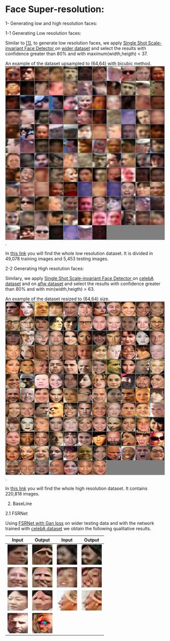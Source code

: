 # Face Super-resolution:

1- Generating low and high resolution faces:

1-1 Generating Low resolution faces:

Similar to [[1]](https://www.adrianbulat.com/downloads/ECCV18/image-super-resolution.pdf), 
to generate low resolution faces, we apply  [Single Shot Scale-invariant Face Detector
](https://arxiv.org/pdf/1708.05237.pdf) on [wider dataset](http://shuoyang1213.me/WIDERFACE/
) and select the results with confidence greater than 80% and with maximum(width,heigth) < 37.

An example of the dataset upsampled to (64,64) with bicubic method.
![alt text](images/epoch002_real_LRv.png "Example of low resolution dataset").

In [this link](https://drive.google.com/file/d/1qeY_q2dMUsdt30V8_TuOVcNc40KbEe17/view?usp=sharing)  you will find the whole low resolution dataset.
It is divided in 49,078 training images and 5,453 testing images.


2-2 Generating High resolution faces:

Similary, we apply  [Single Shot Scale-invariant Face Detector
](https://arxiv.org/pdf/1708.05237.pdf) on [celebA dataset](http://mmlab.ie.cuhk.edu.hk/projects/CelebA.html
) and on [aflw dataset](https://www.tugraz.at/institute/icg/research/team-bischof/lrs/downloads/aflw/)
and select the results with confidence greater than 80% and with min(width,heigth) > 63.


An example of the dataset resized to (64,64) size.
![alt text](images/epoch011_real_HR.png "Example of high resolution dataset").


In [this link](https://drive.google.com/file/d/1IOH_0hGUvK0FggbdXVAAFC5TsSDHcpQG/view?usp=sharing)  you will find 
the whole high resolution dataset.
It contains 220,818  images.


2. BaseLine

2.1 FSRNet

Using [FSRNet with Gan loss](https://drive.google.com/file/d/10i2NZfUyf2Yold4ABusz3Que-XN_gEEu/view) on wider testing data and
with the network trained with [celebA dataset](http://mmlab.ie.cuhk.edu.hk/projects/CelebA.html) 
we obtain the following qualitative results.

 Input                     | Output                   | Input                    |Output
:-------------------------:|:------------------------:|:------------------------:|:----------------------:
![alt text](images/FSRNET/INPUT/3.jpg 'input') |  ![alt text](images/FSRNET/OUTPUT/3.jpg 'input') | ![alt text](images/FSRNET/INPUT/24.jpg 'input')  |  ![alt text](images/FSRNET/OUTPUT/24.jpg 'input')
![alt text](images/FSRNET/INPUT/4.jpg 'input') |  ![alt text](images/FSRNET/OUTPUT/4.jpg 'input')  | ![alt text](images/FSRNET/INPUT/30.jpg 'input')  |  ![alt text](images/FSRNET/OUTPUT/30.jpg 'input') 
![alt text](images/FSRNET/INPUT/14.jpg 'input')  |  ![alt text](images/FSRNET/OUTPUT/14.jpg 'input') |![alt text](images/FSRNET/INPUT/63.jpg 'input')  |  ![alt text](images/FSRNET/OUTPUT/63.jpg 'input') 
![alt text](images/FSRNET/INPUT/18.jpg 'input')  |  ![alt text](images/FSRNET/OUTPUT/18.jpg 'input') 

